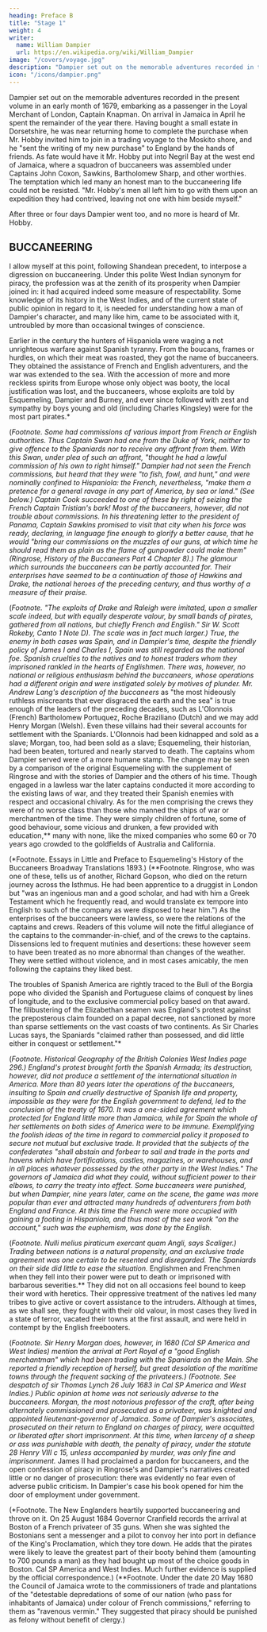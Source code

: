 ```yaml
---
heading: Preface B
title: "Stage 1"
weight: 4
writer:
  name: William Dampier
  url: https://en.wikipedia.org/wiki/William_Dampier
image: "/covers/voyage.jpg"
description: "Dampier set out on the memorable adventures recorded in the present volume in an early month of 1679, embarking as a passenger in the Loyal Merchant of London, Captain Knapman"
icon: "/icons/dampier.png"
---
```





Dampier set out on the memorable adventures recorded in the present volume in an early month of 1679, embarking as a passenger in the Loyal Merchant of London, Captain Knapman. On arrival in Jamaica in April he spent the remainder of the year there. Having bought a small estate in Dorsetshire, he was near returning home to complete the purchase when Mr. Hobby invited him to join in a trading voyage to the Moskito shore, and he "sent the writing of my new purchase" to England by the hands of friends. As fate would have it Mr. Hobby put into Negril Bay at the west end of Jamaica, where a squadron of buccaneers was assembled under Captains John Coxon, Sawkins, Bartholomew Sharp, and other worthies. The temptation which led many an honest man to the buccaneering life could not be resisted. "Mr. Hobby's men all left him to go with them upon an expedition they had contrived, leaving not one with him beside myself." 

After three or four days Dampier went too, and no more is heard of Mr. Hobby.

## BUCCANEERING

I allow myself at this point, following Shandean precedent, to interpose a digression on buccaneering. Under this polite West Indian synonym for piracy, the profession was at the zenith of its prosperity when Dampier joined in: it had acquired indeed some measure of respectability. Some knowledge of its history in the West Indies, and of the current state of public opinion in regard to it, is needed for understanding how a man of Dampier's character, and many like him, came to be associated with it, untroubled by more than occasional twinges of conscience.

Earlier in the century the hunters of Hispaniola were waging a not unrighteous warfare against Spanish tyranny. From the boucans, frames or hurdles, on which their meat was roasted, they got the name of buccaneers. They obtained the assistance of French and English adventurers, and the war was extended to the sea. With the accession of more and more reckless spirits from Europe whose only object was booty, the local justification was lost, and the buccaneers, whose exploits are told by Esquemeling, Dampier and Burney, and ever since followed with zest and sympathy by boys young and old (including Charles Kingsley) were for the most part pirates.*

(*Footnote. Some had commissions of various import from French or English authorities. Thus Captain Swan had one from the Duke of York, neither to give offence to the Spaniards nor to receive any affront from them. With this Swan, under plea of such an affront, "thought he had a lawful commission of his own to right himself." Dampier had not seen the French commissions, but heard that they were "to fish, fowl, and hunt," and were nominally confined to Hispaniola: the French, nevertheless, "make them a pretence for a general ravage in any part of America, by sea or land." (See below.) Captain Cook succeeded to one of these by right of seizing the French Captain Tristian's bark! Most of the buccaneers, however, did not trouble about commissions. In his threatening letter to the president of Panama, Captain Sawkins promised to visit that city when his force was ready, declaring, in language fine enough to glorify a better cause, that he would "bring our commissions on the muzzles of our guns, at which time he should read them as plain as the flame of gunpowder could make them" (Ringrose, History of the Buccaneers Part 4 Chapter 8).)
The glamour which surrounds the buccaneers can be partly accounted for. Their enterprises have seemed to be a continuation of those of Hawkins and Drake, the national heroes of the preceding century, and thus worthy of a measure of their praise.*

(*Footnote. "The exploits of Drake and Raleigh were imitated, upon a smaller scale indeed, but with equally desperate valour, by small bands of pirates, gathered from all nations, but chiefly French and English." Sir W. Scott Rokeby, Canto 1 Note D). The scale was in fact much larger.)
True, the enemy in both cases was Spain, and in Dampier's time, despite the friendly policy of James I and Charles I, Spain was still regarded as the national foe. Spanish cruelties to the natives and to honest traders whom they imprisoned rankled in the hearts of Englishmen. There was, however, no national or religious enthusiasm behind the buccaneers, whose operations had a different origin and were instigated solely by motives of plunder. Mr. Andrew Lang's description of the buccaneers* as "the most hideously ruthless miscreants that ever disgraced the earth and the sea" is true enough of the leaders of the preceding decades, such as L'Olonnois (French) Bartholomew Portuquez, Roche Braziliano (Dutch) and we may add Henry Morgan (Welsh). Even these villains had their several accounts for settlement with the Spaniards. L'Olonnois had been kidnapped and sold as a slave; Morgan, too, had been sold as a slave; Esquemeling, their historian, had been beaten, tortured and nearly starved to death. The captains whom Dampier served were of a more humane stamp. The change may be seen by a comparison of the original Esquemeling with the supplement of Ringrose and with the stories of Dampier and the others of his time. Though engaged in a lawless war the later captains conducted it more according to the existing laws of war, and they treated their Spanish enemies with respect and occasional chivalry. As for the men comprising the crews they were of no worse class than those who manned the ships of war or merchantmen of the time. They were simply children of fortune, some of good behaviour, some vicious and drunken, a few provided with education,** many with none, like the mixed companies who some 60 or 70 years ago crowded to the goldfields of Australia and California.

(*Footnote. Essays in Little and Preface to Esquemeling's History of the Buccaneers Broadway Translations 1893.)
(**Footnote. Ringrose, who was one of these, tells us of another, Richard Gopson, who died on the return journey across the Isthmus. He had been apprentice to a druggist in London but "was an ingenious man and a good scholar, and had with him a Greek Testament which he frequently read, and would translate ex tempore into English to such of the company as were disposed to hear him.")
As the enterprises of the buccaneers were lawless, so were the relations of the captains and crews. Readers of this volume will note the fitful allegiance of the captains to the commander-in-chief, and of the crews to the captains. Dissensions led to frequent mutinies and desertions: these however seem to have been treated as no more abnormal than changes of the weather. They were settled without violence, and in most cases amicably, the men following the captains they liked best.

The troubles of Spanish America are rightly traced to the Bull of the Borgia pope who divided the Spanish and Portuguese claims of conquest by lines of longitude, and to the exclusive commercial policy based on that award. The filibustering of the Elizabethan seamen was England's protest against the preposterous claim founded on a papal decree, not sanctioned by more than sparse settlements on the vast coasts of two continents. As Sir Charles Lucas says, the Spaniards "claimed rather than possessed, and did little either in conquest or settlement."*

(*Footnote. Historical Geography of the British Colonies West Indies page 296.)
England's protest brought forth the Spanish Armada; its destruction, however, did not produce a settlement of the international situation in America. More than 80 years later the operations of the buccaneers, insulting to Spain and cruelly destructive of Spanish life and property, impossible as they were for the English government to defend, led to the conclusion of the treaty of 1670. It was a one-sided agreement which protected for England little more than Jamaica, while for Spain the whole of her settlements on both sides of America were to be immune. Exemplifying the foolish ideas of the time in regard to commercial policy it proposed to secure not mutual but exclusive trade. It provided that the subjects of the confederates "shall abstain and forbear to sail and trade in the ports and havens which have fortifications, castles, magazines, or warehouses, and in all places whatever possessed by the other party in the West Indies." The governors of Jamaica did what they could, without sufficient power to their elbows, to carry the treaty into effect. Some buccaneers were punished, but when Dampier, nine years later, came on the scene, the game was more popular than ever and attracted many hundreds of adventurers from both England and France. At this time the French were more occupied with gaining a footing in Hispaniola, and thus most of the sea work "on the account," such was the euphemism, was done by the English.*

(*Footnote. Nulli melius piraticum exercant quam Angli, says Scaliger.)
Trading between nations is a natural propensity, and an exclusive trade agreement was one certain to be resented and disregarded. The Spaniards on their side did little to ease the situation.* Englishmen and Frenchmen when they fell into their power were put to death or imprisoned with barbarous severities.** They did not on all occasions feel bound to keep their word with heretics. Their oppressive treatment of the natives led many tribes to give active or covert assistance to the intruders. Although at times, as we shall see, they fought with their old valour, in most cases they lived in a state of terror, vacated their towns at the first assault, and were held in contempt by the English freebooters.

(*Footnote. Sir Henry Morgan does, however, in 1680 (Cal SP America and West Indies) mention the arrival at Port Royal of a "good English merchantman" which had been trading with the Spaniards on the Main. She reported a friendly reception of herself, but great desolation of the maritime towns through the frequent sacking of the privateers.)
(**Footnote. See despatch of sir Thomas Lynch 26 July 1683 in Cal SP America and West Indies.)
Public opinion at home was not seriously adverse to the buccaneers.* Morgan, the most notorious professor of the craft, after being alternately commissioned and prosecuted as a privateer, was knighted and appointed lieutenant-governor of Jamaica. Some of Dampier's associates, prosecuted on their return to England on charges of piracy, were acquitted or liberated after short imprisonment. At this time, when larceny of a sheep or ass was punishable with death, the penalty of piracy, under the statute 28 Henry VIII c 15, unless accompanied by murder, was only fine and imprisonment.** James II had proclaimed a pardon for buccaneers, and the open confession of piracy in Ringrose's and Dampier's narratives created little or no danger of prosecution: there was evidently no fear even of adverse public criticism. In Dampier's case his book opened for him the door of employment under government.

(*Footnote. The New Englanders heartily supported buccaneering and throve on it. On 25 August 1684 Governor Cranfield records the arrival at Boston of a French privateer of 35 guns. When she was sighted the Bostonians sent a messenger and a pilot to convoy her into port in defiance of the King's Proclamation, which they tore down. He adds that the pirates were likely to leave the greatest part of their booty behind them (amounting to 700 pounds a man) as they had bought up most of the choice goods in Boston. Cal SP America and West Indies. Much further evidence is supplied by the official correspondence.)
(**Footnote. Under the date 20 May 1680 the Council of Jamaica wrote to the commissioners of trade and plantations of the "detestable depredations of some of our nation (who pass for inhabitants of Jamaica) under colour of French commissions," referring to them as "ravenous vermin." They suggested that piracy should be punished as felony without benefit of clergy.)


